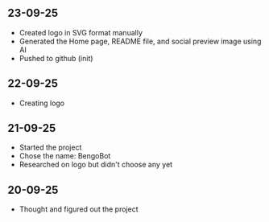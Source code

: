## 23-09-25
- Created logo in SVG format manually
- Generated the Home page, README file, and social preview image using AI
- Pushed to github (init)

## 22-09-25
- Creating logo

## 21-09-25
- Started the project
- Chose the name: BengoBot
- Researched on logo but didn't choose any yet

## 20-09-25
- Thought and figured out the project